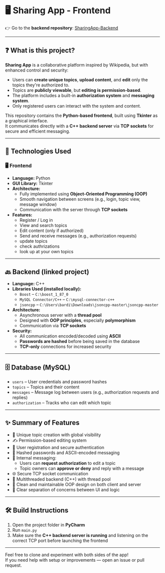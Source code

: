 # 🖥️ Sharing App - Frontend

👉 Go to the **backend repository**: [SharingApp-Backend](https://github.com/1997alon/SharingApp-Backend)

---

## ❓ What is this project?

**Sharing App** is a collaborative platform inspired by Wikipedia, but with enhanced control and security:

- Users can **create unique topics**, **upload content**, and **edit** only the topics they're authorized to.
- Topics are **publicly viewable**, but **editing is permission-based**.
- The platform includes a built-in **authorization system** and **messaging system**.
- Only registered users can interact with the system and content.

This repository contains the **Python-based frontend**, built using **Tkinter** as a graphical interface.  
It communicates directly with a **C++ backend server** via **TCP sockets** for secure and efficient messaging.

---

## 🧠 Technologies Used

### 🖥️ Frontend

- **Language:** Python
- **GUI Library:** Tkinter
- **Architecture:**
  - Fully implemented using **Object-Oriented Programming (OOP)**
  - Smooth navigation between screens (e.g., login, topic view, message window)
  - Communication with the server through **TCP sockets**
- **Features:**
  - Register / Log in
  - View and search topics
  - Edit content (only if authorized)
  - Send and receive messages (e.g., authorization requests)
  - update topics
  - check authrizations
  - look up at your own topics

---

## 🔙 Backend (linked project)

- **Language:** C++
- **Libraries Used (installed locally):**
  - `Boost` – `C:\boost_1_87_0`
  - `MySQL Connector/C++` – `C:\mysql-connector-c++`
  - `jsoncpp` – `C:\Users\bardi\Downloads\jsoncpp-master\jsoncpp-master`
- **Architecture:**
  - Asynchronous server with a **thread pool**
  - Designed with **OOP principles**, especially **polymorphism**
  - Communication via **TCP sockets**
- **Security:**
  - All communication encoded/decoded using **ASCII**
  - **Passwords are hashed** before being saved in the database
  - **TCP-only** connections for increased security

---

## 🗄️ Database (MySQL)

- `users` – User credentials and password hashes
- `topics` – Topics and their content
- `messages` – Message log between users (e.g., authorization requests and replies)
- `authorization` – Tracks who can edit which topic

---

## ✨ Summary of Features

- 🧾 Unique topic creation with global visibility
- ✍️ Permission-based editing system
- 👤 User registration and secure authentication
- 🔐 Hashed passwords and ASCII-encoded messaging
- 📩 Internal messaging:
  - Users can **request authorization** to edit a topic
  - Topic owners can **approve or deny** and reply with a message
- 🌐 Secure TCP socket communication
- 🧵 Multithreaded backend (C++) with thread pool
- 🧠 Clean and maintainable OOP design on both client and server
- 🔄 Clear separation of concerns between UI and logic

---

## 🛠️ Build Instructions

1. Open the project folder in **PyCharm**
2. Run `main.py`
3. Make sure the **C++ backend server is running** and listening on the correct TCP port before launching the frontend

---

Feel free to clone and experiment with both sides of the app!  
If you need help with setup or improvements — open an issue or pull request.


